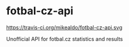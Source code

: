 # fotbal-cz-api

https://travis-ci.org/mikealdo/fotbal-cz-api.svg

Unofficial API for fotbal.cz statistics and results